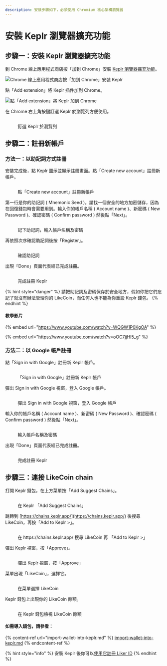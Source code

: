 ```yaml
---
description: 安裝步驟如下，必須使用 Chromium 核心架構瀏覽器
---
```


# 安裝 Keplr 瀏覽器擴充功能

## 步驟一：安裝 Keplr 瀏覽器擴充功能 <a href="#step-1-install-keplr-browser-extension" id="step-1-install-keplr-browser-extension"></a>

到 Chrome 線上應用程式商店按「加到 Chrome」安裝 [Keplr 瀏覽器擴充功能](https://chrome.google.com/webstore/detail/keplr/dmkamcknogkgcdfhhbddcghachkejeap)。

![ Chrome 線上應用程式商店按「加到 Chrome」安裝 Keplr](../../../.gitbook/assets/keplr01.png)

點「Add extension」將 Keplr 插件加到 Chrome。

![點「Add extension」將 Keplr 加到 Chrome](../../../.gitbook/assets/keplr02.png)

在 Chrome 右上角按鍵訂選 Keplr 於瀏覽列方便使用。

<figure><img src="../../../.gitbook/assets/keplr google 5.png" alt=""><figcaption><p>釘選 Keplr 於瀏覽列</p></figcaption></figure>

## 步驟二：註冊新帳戶 <a href="#step-2-create-new-account" id="step-2-create-new-account"></a>

### 方法一：以助記詞方式註冊

安裝完成後，點 Keplr 圖示並顯示註冊畫面。點「Create new account」註冊新帳戶。

<figure><img src="../../../.gitbook/assets/keplr03.png" alt=""><figcaption><p>點「Create new account」註冊新帳戶</p></figcaption></figure>

第一行是你的助記詞 ( Mnemonic Seed )。請找一個安全的地方加密儲存，因為在回復錢包時會需要用到。輸入你的帳戶名稱 ( Account name )、新密碼 ( New Password )、確認密碼 ( Confirm password ) 然後點「Next」。

<figure><img src="../../../.gitbook/assets/keplr04.png" alt=""><figcaption><p>記下助記詞，輸入帳戶名稱及密碼</p></figcaption></figure>

再依照次序確認助記詞後按「Register」。

<figure><img src="../../../.gitbook/assets/keplr05.png" alt=""><figcaption><p>確認助記詞</p></figcaption></figure>

出現「Done」頁面代表經已完成註冊。

<figure><img src="../../../.gitbook/assets/keplr google 4.png" alt=""><figcaption><p>完成註冊 Keplr</p></figcaption></figure>

{% hint style="danger" %}
請把助記詞及密碼保存於安全地方，假如你把它們忘記了就沒有辦法管理你的 LikeCoin，而任何人也不能為你重設 Keplr 錢包。
{% endhint %}

#### 教學影片

{% embed url="https://www.youtube.com/watch?v=WQGW1P0KgOA" %}

{% embed url="https://www.youtube.com/watch?v=oOC7jjHI5_g" %}

### 方法二：以 Google 帳戶註冊

點「Sign in with Google」註冊新 Keplr 帳戶。

<figure><img src="../../../.gitbook/assets/keplr google 1.png" alt=""><figcaption><p>「Sign in with Google」註冊新 Keplr 帳戶</p></figcaption></figure>

彈出 Sign in with Google 視窗，登入 Google 帳戶。

<figure><img src="../../../.gitbook/assets/keplr google 2.png" alt=""><figcaption><p>彈出 Sign in with Google 視窗，登入 Google 帳戶</p></figcaption></figure>

輸入你的帳戶名稱 ( Account name )、新密碼 ( New Password )、確認密碼 ( Confirm password ) 然後點「Next」。

<figure><img src="../../../.gitbook/assets/keplr google 3.png" alt=""><figcaption><p>輸入帳戶名稱及密碼</p></figcaption></figure>

出現「Done」頁面代表經已完成註冊。

<figure><img src="../../../.gitbook/assets/keplr google 4.png" alt=""><figcaption><p>完成註冊 Keplr</p></figcaption></figure>

## 步驟三：連接 LikeCoin chain <a href="#step-3-connect-to-likecoin-chain" id="step-3-connect-to-likecoin-chain"></a>

打開 Keplr 錢包，在上方菜單按「Add Suggest Chains」。

<figure><img src="../../../.gitbook/assets/keplr connection 1.png" alt=""><figcaption><p>在 Keplr 「Add Suggest Chains」</p></figcaption></figure>

跳轉到 [https://chains.keplr.app/](https://chains.keplr.app/) 後搜尋 LikeCoin，再按「Add to Keplr >」。

<figure><img src="../../../.gitbook/assets/keplr connection 2.png" alt=""><figcaption><p>在 https://chains.keplr.app/  搜尋 LikeCoin 再 「Add to Keplr >」</p></figcaption></figure>

彈出 Keplr 視窗，按「Approve」。

<figure><img src="../../../.gitbook/assets/keplr connection 3.png" alt=""><figcaption><p>彈出 Keplr 視窗，按「Approve」</p></figcaption></figure>

菜單出現「LikeCoin」，選擇它。

<figure><img src="../../../.gitbook/assets/keplr connection 4.png" alt=""><figcaption><p>在菜單選擇 LikeCoin</p></figcaption></figure>

Keplr 錢包上出現你的 LikeCoin 餘額。

<figure><img src="../../../.gitbook/assets/keplr connection 5.png" alt=""><figcaption><p>在 Keplr 錢包檢視 LikeCoin 餘額</p></figcaption></figure>

#### 如需導入錢包，請參看：

{% content-ref url="import-wallet-into-keplr.md" %}
[import-wallet-into-keplr.md](import-wallet-into-keplr.md)
{% endcontent-ref %}

{% hint style="info" %}
安裝 Keplr 後你可以[使用它註冊 Liker ID](../../../user-guide/liker-id/register-with-keplr.md)
{% endhint %}

